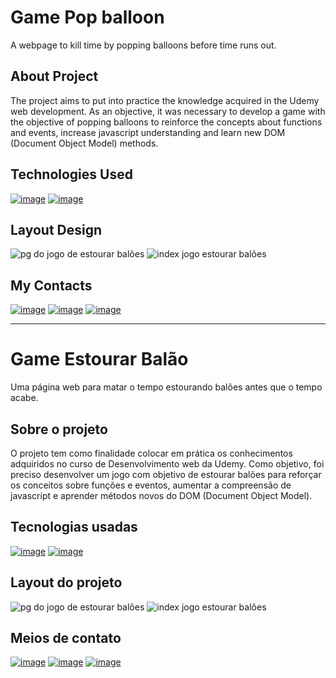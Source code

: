 # Game Pop balloon

A webpage to kill time by popping balloons before time runs out.

## About Project
The project aims to put into practice the knowledge acquired in the
Udemy web development. As an objective, it was necessary to develop a game with the objective of popping balloons to reinforce the concepts about functions and events,
increase javascript understanding and learn new DOM (Document Object Model) methods.

## Technologies Used 
[![image](https://img.shields.io/badge/HTML5-E34F26?style=for-the-badge&logo=html5&logoColor=white)](https://www.w3schools.com/html/default.asp)
[![image](https://img.shields.io/badge/JavaScript-F7DF1E?style=for-the-badge&logo=javascript&logoColor=black)](https://www.w3schools.com/js/default.asp)

## Layout Design
![pg do jogo de estourar balões](https://user-images.githubusercontent.com/93053356/174415376-312dc030-4958-4967-8768-72e75fe67cb6.png)
![index jogo estourar balões](https://user-images.githubusercontent.com/93053356/174415377-89eff2ad-bd83-443b-9398-7bbf6c4bea78.png)


## My Contacts 
[![image](https://img.shields.io/badge/LinkedIn-0077B5?style=for-the-badge&logo=linkedin&logoColor=white)](https://www.linkedin.com/in/jardeylson-jacinto-769769156)
[![image](https://img.shields.io/badge/Instagram-E4405F?style=for-the-badge&logo=instagram&logoColor=white)](https://www.instagram.com/jardeylsonjacinto/)
[![image](https://img.shields.io/badge/Gmail-D14836?style=for-the-badge&logo=gmail&logoColor=white)](jardeylsong.m@gmail.com)

----

# Game Estourar Balão

Uma página web para matar o tempo estourando balões antes que o tempo acabe.

## Sobre o projeto
O projeto tem como finalidade colocar em prática os conhecimentos adquiridos no curso de 
Desenvolvimento web da Udemy. Como objetivo, foi preciso desenvolver um jogo com objetivo de estourar balões para reforçar os conceitos sobre funções e eventos,
aumentar a compreensão de javascript e aprender métodos novos do DOM (Document Object Model).

## Tecnologias usadas
[![image](https://img.shields.io/badge/HTML5-E34F26?style=for-the-badge&logo=html5&logoColor=white)](https://www.w3schools.com/html/default.asp)
[![image](https://img.shields.io/badge/JavaScript-F7DF1E?style=for-the-badge&logo=javascript&logoColor=black)](https://www.w3schools.com/js/default.asp)

## Layout do projeto
![pg do jogo de estourar balões](https://user-images.githubusercontent.com/93053356/174415376-312dc030-4958-4967-8768-72e75fe67cb6.png)
![index jogo estourar balões](https://user-images.githubusercontent.com/93053356/174415377-89eff2ad-bd83-443b-9398-7bbf6c4bea78.png)


## Meios de contato 
[![image](https://img.shields.io/badge/LinkedIn-0077B5?style=for-the-badge&logo=linkedin&logoColor=white)](https://www.linkedin.com/in/jardeylson-jacinto-769769156)
[![image](https://img.shields.io/badge/Instagram-E4405F?style=for-the-badge&logo=instagram&logoColor=white)](https://www.instagram.com/jardeylsonjacinto/)
[![image](https://img.shields.io/badge/Gmail-D14836?style=for-the-badge&logo=gmail&logoColor=white)](jardeylsong.m@gmail.com)

